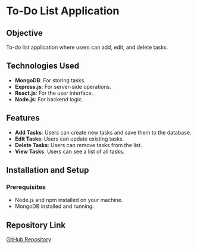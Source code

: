 # To-Do List Application

## Objective

To-do list application where users can add, edit, and delete tasks.

## Technologies Used

- **MongoDB**: For storing tasks.
- **Express.js**: For server-side operations.
- **React.js**: For the user interface.
- **Node.js**: For backend logic.

## Features

- **Add Tasks**: Users can create new tasks and save them to the database.
- **Edit Tasks**: Users can update existing tasks.
- **Delete Tasks**: Users can remove tasks from the list.
- **View Tasks**: Users can see a list of all tasks.

## Installation and Setup

### Prerequisites

- Node.js and npm installed on your machine.
- MongoDB installed and running.

## Repository Link

[GitHub Repository](https://github.com/Nayeem-stud/To-Do-List.git)





